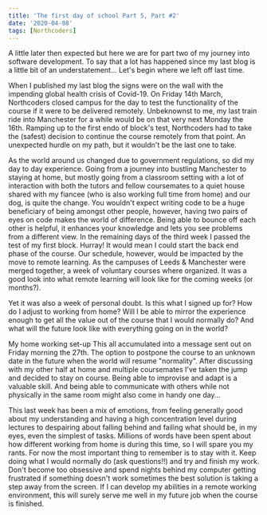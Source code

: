 ```yaml
---
title: 'The first day of school Part 5, Part #2'
date: '2020-04-08'
tags: [Northcoders]
---
```


A little later then expected but here we are for part two of my journey into software development. To say that a lot has happened since my last blog is a little bit of an understatement... Let's begin where we left off last time.

When I published my last blog the signs were on the wall with the impending global health crisis of Covid-19. On Friday 14th March, Northcoders closed campus for the day to test the functionality of the course if it were to be delivered remotely. Unbeknownst to me, my last train ride into Manchester for a while would be on that very next Monday the 16th. Ramping up to the first endo of block's test, Northcoders had to take the (safest) decision to continue the course remotely from that point. An unexpected hurdle on my path, but it wouldn't be the last one to take.

As the world around us changed due to government regulations, so did my day to day experience. Going from a journey into bustling Manchester to staying at home, but mostly going from a classroom setting with a lot of interaction with both the tutors and fellow coursemates to a quiet house shared with my fiancee (who is also working full time from home) and our dog, is quite the change. You wouldn't expect writing code to be a huge beneficiary of being amongst other people, however, having two pairs of eyes on code makes the world of difference. Being able to bounce off each other is helpful, it enhances your knowledge and lets you see problems from a different view. In the remaining days of the third week I passed the test of my first block. Hurray! It would mean I could start the back end phase of the course. Our schedule, however, would be impacted by the move to remote learning. As the campuses of Leeds & Manchester were merged together, a week of voluntary courses where organized. It was a good look into what remote learning will look like for the coming weeks (or months?).

Yet it was also a week of personal doubt. Is this what I signed up for? How do I adjust to working from home? Will I be able to mirror the experience enough to get all the value out of the course that I would normally do? And what will the future look like with everything going on in the world?

My home working set-up
This all accumulated into a message sent out on Friday morning the 27th. The option to postpone the course to an unknown date in the future when the world will resume "normality". After discussing with my other half at home and multiple coursemates I've taken the jump and decided to stay on course. Being able to improvise and adapt is a valuable skill. And being able to communicate with others while not physically in the same room might also come in handy one day...

This last week has been a mix of emotions, from feeling generally good about my understanding and having a high concentration level during lectures to despairing about falling behind and failing what should be, in my eyes, even the simplest of tasks. Millions of words have been spent about how different working from home is during this time, so I will spare you my rants. For now the most important thing to remember is to stay with it. Keep doing what I would normally do (ask questions!!) and try and finish my work. Don't become too obsessive and spend nights behind my computer getting frustrated if something doesn't work sometimes the best solution is taking a step away from the screen. If I can develop my abilities in a remote working environment, this will surely serve me well in my future job when the course is finished.